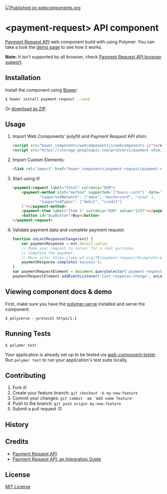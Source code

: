 [![Published on webcomponents.org](https://img.shields.io/badge/webcomponents.org-published-blue.svg)](https://www.webcomponents.org/element/jorgecasar/payment-request)


# \<payment-request\> API component

[Payment Request API](https://w3c.github.io/browser-payment-api/) web component build with using Polymer. You can take a look the [demo page](https://jorgecasar.github.io/payment-request/components/payment-request/demo/) to see how it works.

**Note:** It isn't supported by all browser, check [Payment Request API browser support](http://caniuse.com/#feat=payment-request).

## Installation

Install the component using [Bower](http://bower.io/):

```sh
$ bower install payment-request --save
```

Or [download as ZIP](https://github.com/jorgecasar/payment-request/archive/master.zip).

## Usage

1. Import Web Components' polyfill and Payment Request API shim:

	```html
	<script src="bower_components/webcomponentsjs/webcomponents.js"></script>
	<script src="https://storage.googleapis.com/prshim/v1/payment-shim.js"></script>
	```

2. Import Custom Elements:

	```html
	<link rel="import" href="bower_components/payment-request/payment-request-all.html">
	```

3. Start using it!

	```html
	<payment-request label="Total" currency="EUR">
		<payment-method slot="method" supported='["basic-card"]' data='{
				"supportedNetwork": ["amex", "mastercard", "visa" ],
				"supportedTypes": ["debit", "credit"]
		}'></payment-method>
		<payment-item label="Item 1" currency="EUR" value="1337"></payment-item>
		<button id="buyButton">Buy</button>
	</payment-request>
	```

4. Validate payment data and complete payment request.

	```javascript
	function onLastResponseChange(evt) {
		var paymentResponse = evt.detail.value;
		// Make your request to server for a real purchase.
		// Complete the paymnet.
		// More info: https://www.w3.org/TR/payment-request/#complete-method
		paymentResponse.complete('success');
	}
	var paymentRequestElement = document.querySelector('payment-request');
	paymentRequestElement.addEventListener('last-response-change', onLastResponseChange);
	```

## Viewing component docs & demo

First, make sure you have the [polymer-serve](https://www.npmjs.com/package/polymer-serve) installed and serve the component:

```
$ polyserve --protocol https/1.1
```

## Running Tests

```
$ polymer test
```

Your application is already set up to be tested via [web-component-tester](https://github.com/Polymer/web-component-tester). Run `polymer test` to run your application's test suite locally.

## Contributing

1. Fork it!
2. Create your feature branch: `git checkout -b my-new-feature`
3. Commit your changes: `git commit -am 'Add some feature'`
4. Push to the branch: `git push origin my-new-feature`
5. Submit a pull request :D

## History


## Credits

- [Payment Request API](https://w3c.github.io/browser-payment-api/)
- [
Payment Request API: an Integration Guide](https://developers.google.com/web/fundamentals/discovery-and-monetization/payment-request/)

## License

[MIT License](https://opensource.org/licenses/MIT)
